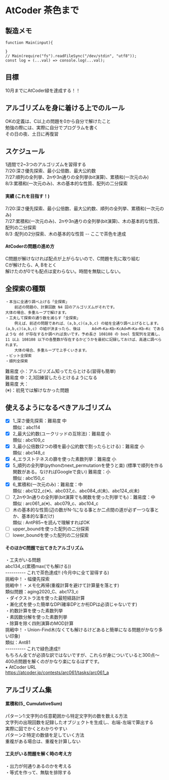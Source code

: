 # AtCoder 茶色まで
## 製造メモ
``` JavaScript:memo
function Main(input){
	
}
// Main(require("fs").readFileSync("/dev/stdin", "utf8"));
const log = (...val) => console.log(...val);
```

## 目標
10月までにAtCoder緑を達成する！！  

## アルゴリズムを身に着ける上でのルール
OKの定義は、C以上の問題を0から自分で解けたこと  
勉強の際には、実際に自分でプログラムを書く  
その日の夜、土日に再復習  

## スケジュール
1週間で2~3つのアルゴリズムを習得する  
7/20:深さ優先探索、最小公倍数、最大公約数  
7/27:順列の全列挙、2nや3n通りの全列挙(bit演算)、累積和(一次元のみ)  
8/3:累積和(一次元のみ)、木の基本的な性質、配列の二分探索  
#### 実績 (これを目指す！)
7/20:深さ優先探索、最小公倍数、最大公約数、順列の全列挙、累積和(一次元のみ)  
7/27:累積和(一次元のみ)、2nや3n通りの全列挙(bit演算)、木の基本的な性質、配列の二分探索  
8/3 :配列の2分探索、木の基本的な性質
-- ここで茶色を達成

#### AtCoderの問題の進め方
C問題が解けなければ配点が上がらないので、C問題を先に取り組む  
Cが解けたら、A, Bをとく  
解けたのが0でも配点は変わらない。時間を無駄にしない。

## 全探索の種類
	・本当に全通り調べ上げる「全探索」  
		前述の問題の、計算回数 N4 回のアルゴリズムがそれです。  
	大体の場合、多重ループで解けます。  
	・工夫して探索の通り数を減らす「全探索」  
		例えば、前述の問題であれば、(a,b,c)(a,b,c) の組を全通り調べ上げるとします。(a,b,c)(a,b,c) の組が決まったら、後は 	Ad=M−Ka−Kb−KcAd=M−Ka−Kb−Kc であるような dd が存在するか調べれば良いです。予め長さ 108108 の bool 型配列を定義し、11 以上 108108 以下の各整数が存在するかどうかを最初に記録しておけば、高速に調べられます。
		大体の場合、多重ループで上手くいきます。
	・ビット全探索  
	・順列全探索  

難易度 小：アルゴリズム知ってたらとける(習得も簡単)  
難易度 中：2,3回練習したらとけるようになる  
難易度 大：  
(※)：初見では解けなかった問題  

## 使えるようになるべきアルゴリズム
- [x] 1_深さ優先探索：難易度 中  
	類似：abc114  
- [x] 2_最大公約数(ユークリッドの互除法)：難易度 小  
	類似 : abc109_c  
- [x] 3_最小公倍数(2つの積を最小公約数で割ったらとける)：難易度 小  
	類似 : abc148_c  
- [x] 4_エラストテネスの篩を使った素数列挙：難易度 小  
- [x] 5_順列の全列挙(pythonのnext_permutationを使うと楽) (標準で順列を作る関数がある。なければGoogleで良い) 難易度：小  
	類似 : abc150_c  
- [x] 6_累積和(一次元のみ)：難易度：中    
	類似 : abc122_c(※)、abc037_c、abc084_d(未)、abc124_d(未)  
- [ ] 7_2nや3n通りの全列挙(bit演算でも関数を使った列挙でも)：難易度：中  
	類似 : arc061_a(※)、abc079_c、abc104_c  
- [ ] 木の基本的な性質(辺の数がN-1になる事とか二点間の道が必ず一つな事とか、基本的な事だけ)  
	類似 : AntP85~を読んで理解すればOK  
- [ ] upper_boundを使った配列の二分探索  
- [ ] lower_boundを使った配列の二分探索  
#### そのほかC問題で出てきたアルゴリズム  
・工夫がいる問題  
abc134_c(累積max(でも解ける))  
---------- これで茶色達成‼︎ (今月中に全て習得する)  
挑戦中！・幅優先探索  
挑戦中！・メモ化再帰(重複計算を避けて計算量を落とす)  
	類似問題：aging2020_C、abc173_c  
・ダイクストラ法を使った最短経路計算  
・漸化式を使った簡単なDP(確率DPとか桁DPは必須じゃないです)  
・約数計算を使った素数列挙  
・素因数分解を使った素数列挙  
・除算を除く四則演算のMOD計算  
挑戦中！・Union-Find木(なくても解けるけどあると簡単になる問題がかなり多い印象)  
	類似：Ant81  
---------- これで緑色達成‼︎  
もちろん全てが必須な訳ではないですが、これらが身についていると300点〜400点問題を解くのがかなり楽になるはずです。  
▪️ AtCoder URL  
https://atcoder.jp/contests/arc061/tasks/arc061_a  

## アルゴリズム集
#### 累積和(5_ CumulativeSum)
パターン1:文字列の任意範囲から特定文字列の数を数える方法  
	文字列の出現回数を記録したオブジェクトを生成し、右端-左端で算出する  
	実際に図でかくとわかりやすい  
パターン2:特定の数値を足していく方法  
	重複がある場合は、重複を計算しない  

#### 工夫がいる問題を解く時の考え方
・出力が何通りあるのかを考える  
・等式を作って、無駄を排除する  